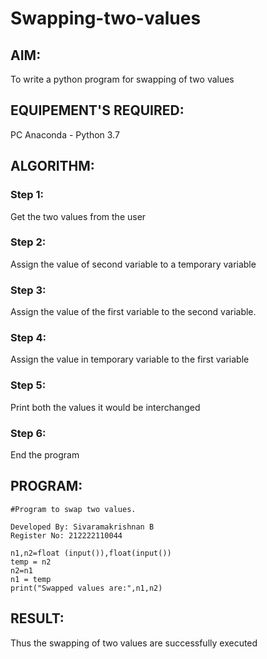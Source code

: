 # Swapping-two-values

## AIM:
To write a python program for swapping of two values

## EQUIPEMENT'S REQUIRED: 
PC
Anaconda - Python 3.7 

## ALGORITHM: 

### Step 1:
Get the two values from the user

### Step 2: 
Assign the value of second variable to a temporary variable 

### Step 3: 
Assign the value of the first variable to the second variable.

### Step 4:  
Assign the value in temporary variable to the first variable

### Step 5: 
Print both the values it would be interchanged

### Step 6: 
End the program

## PROGRAM:
```
#Program to swap two values.

Developed By: Sivaramakrishnan B
Register No: 212222110044

n1,n2=float (input()),float(input())
temp = n2
n2=n1
n1 = temp
print("Swapped values are:",n1,n2)
```

## RESULT:
Thus the swapping of two values are successfully executed
